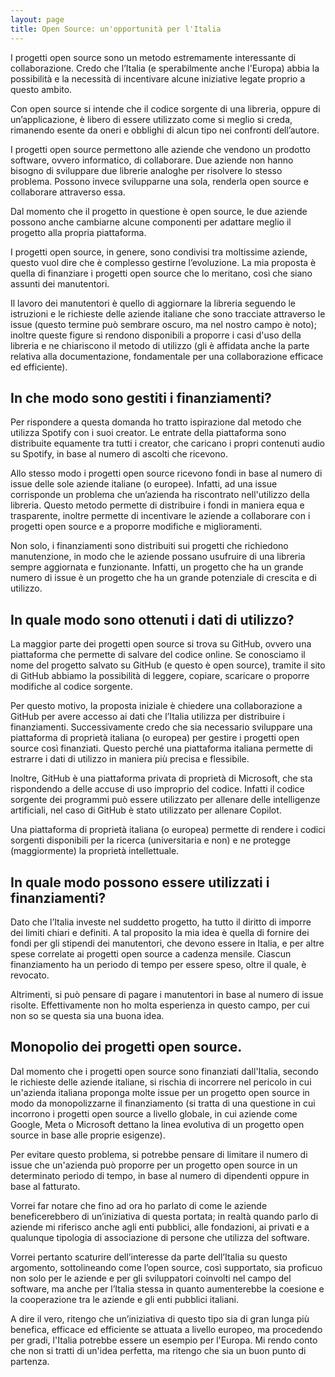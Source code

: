 ```yaml
--- 
layout: page
title: Open Source: un'opportunità per l'Italia 
---
```


I progetti open source sono un metodo estremamente interessante di
collaborazione. Credo che l’Italia (e sperabilmente anche l'Europa) abbia la
possibilità e la necessità di incentivare alcune iniziative legate proprio a 
questo ambito.  

Con open source si intende che il codice sorgente di una libreria, oppure di 
un’applicazione, è libero di essere utilizzato come si meglio si creda, 
rimanendo esente da oneri e obblighi di alcun tipo nei confronti dell’autore.  

I progetti open source permettono alle aziende che vendono un prodotto software, 
ovvero informatico, di collaborare. 
Due aziende non hanno bisogno di sviluppare due librerie analoghe per risolvere 
lo stesso problema. 
Possono invece svilupparne una sola, renderla open source e collaborare 
attraverso essa.

Dal momento che il progetto in questione è open source, le due aziende possono 
anche cambiarne alcune componenti per adattare meglio il progetto alla propria 
piattaforma.

I progetti open source, in genere, sono condivisi tra moltissime aziende, 
questo vuol dire che è complesso gestirne l’evoluzione. 
La mia proposta è quella di finanziare i progetti open source che lo meritano, 
così che siano assunti dei manutentori.

Il lavoro dei manutentori è quello di aggiornare la libreria seguendo le 
istruzioni e le richieste delle aziende italiane che sono tracciate attraverso 
le issue (questo termine può sembrare oscuro, ma nel nostro campo è noto); 
inoltre queste figure si rendono disponibili a proporre i casi d'uso della 
libreria e ne chiariscono il metodo di utilizzo 
(gli è affidata anche la parte relativa alla documentazione, fondamentale per 
una collaborazione efficace ed efficiente).

## In che modo sono gestiti i finanziamenti?

Per rispondere a questa domanda ho tratto ispirazione dal metodo che utilizza 
Spotify con i suoi creator. 
Le entrate della piattaforma sono distribuite equamente tra tutti i creator, 
che caricano i propri contenuti audio su Spotify, in base al numero di ascolti 
che ricevono.  

Allo stesso modo i progetti open source ricevono fondi in base al numero di 
issue delle sole aziende italiane (o europee). 
Infatti, ad una issue corrisponde un problema che un’azienda ha riscontrato 
nell'utilizzo della libreria. 
Questo metodo permette di distribuire i fondi in maniera equa e trasparente, 
inoltre permette di incentivare le aziende a collaborare con i progetti open 
source e a proporre modifiche e miglioramenti.  

Non solo, i finanziamenti sono distribuiti sui progetti che richiedono 
manutenzione, in modo che le aziende possano usufruire di una libreria sempre 
aggiornata e funzionante. Infatti, un progetto che ha un grande numero di issue 
è un progetto che ha un grande potenziale di crescita e di utilizzo.

## In quale modo sono ottenuti i dati di utilizzo?

La maggior parte dei progetti open source si trova su GitHub, ovvero una 
piattaforma che permette di salvare del codice online. 
Se conosciamo il nome del progetto salvato su GitHub (e questo è open source), 
tramite il sito di GitHub abbiamo la possibilità di leggere, copiare, scaricare 
o proporre modifiche al codice sorgente.  

Per questo motivo, la proposta iniziale è chiedere una collaborazione a GitHub 
per avere accesso ai dati che l’Italia utilizza per distribuire i finanziamenti. 
Successivamente credo che sia necessario sviluppare una piattaforma di proprietà 
italiana (o europea) per gestire i progetti open source così finanziati. 
Questo perché una piattaforma italiana permette di estrarre i dati di utilizzo 
in maniera più precisa e flessibile.  

Inoltre, GitHub è una piattaforma privata di proprietà di Microsoft, che sta 
rispondendo a delle accuse di uso improprio del codice. 
Infatti il codice sorgente dei programmi può essere utilizzato per allenare 
delle intelligenze artificiali, nel caso di GitHub è stato utilizzato per 
allenare Copilot.  

Una piattaforma di proprietà italiana (o europea) permette di rendere i codici 
sorgenti disponibili per la ricerca (universitaria e non) e ne protegge 
(maggiormente) la proprietà intellettuale.  

## In quale modo possono essere utilizzati i finanziamenti?

Dato che l’Italia investe nel suddetto progetto, ha tutto il diritto di imporre 
dei limiti chiari e definiti. 
A tal proposito la mia idea è quella di fornire dei fondi per gli stipendi dei 
manutentori, che devono essere in Italia, e per altre spese correlate ai 
progetti open source a cadenza mensile. 
Ciascun finanziamento ha un periodo di tempo per essere speso, 
oltre il quale, è revocato.  

Altrimenti, si può pensare di pagare i manutentori in base al numero di issue 
risolte. 
Effettivamente non ho molta esperienza in questo campo, 
per cui non so se questa sia una buona idea.

## Monopolio dei progetti open source.

Dal momento che i progetti open source sono finanziati dall'Italia, secondo le 
richieste delle aziende italiane, si rischia di incorrere nel pericolo in cui 
un'azienda italiana proponga molte issue per un progetto open source in modo da 
monopolizzarne il finanziamento (si tratta di una questione in cui incorrono i 
progetti open source a livello globale, in cui aziende come Google, Meta o 
Microsoft dettano la linea evolutiva di un progetto open source in base alle 
proprie esigenze).  

Per evitare questo problema, si potrebbe pensare di limitare il numero di issue 
che un'azienda può proporre per un progetto open source in un determinato 
periodo di tempo, in base al numero di dipendenti oppure in base al fatturato.  

Vorrei far notare che fino ad ora ho parlato di come le aziende beneficerebbero 
di un’iniziativa di questa portata; 
in realtà quando parlo di aziende mi riferisco anche agli enti pubblici, 
alle fondazioni, ai privati e a qualunque tipologia di associazione di persone 
che utilizza del software.  

Vorrei pertanto scaturire dell’interesse da parte dell’Italia su questo 
argomento, sottolineando come l’open source, così supportato, sia proficuo non 
solo per le aziende e per gli sviluppatori coinvolti nel campo del software, ma 
anche per l’Italia stessa in quanto aumenterebbe la coesione e la cooperazione 
tra le aziende e gli enti pubblici italiani.  

A dire il vero, ritengo che un’iniziativa di questo tipo sia di gran lunga più 
benefica, efficace ed efficiente se attuata a livello europeo, ma procedendo per 
gradi, l'Italia potrebbe essere un esempio per l'Europa. 
Mi rendo conto che non si tratti di un'idea perfetta, 
ma ritengo che sia un buon punto di partenza.
